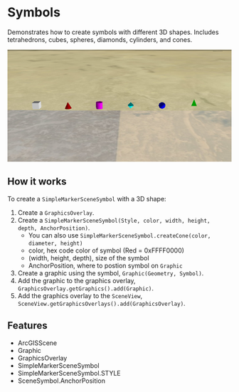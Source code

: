 <h1>Symbols</h1>

<p>Demonstrates how to create symbols with different 3D shapes. Includes tetrahedrons, cubes, spheres, diamonds, cylinders, and cones.</p>

<p><img src="Symbols.png"/></p>

<h2>How it works</h2>

<p>To create a <code>SimpleMarkerSceneSymbol</code> with a 3D shape:</p>

<ol>
  <li>Create a <code>GraphicsOverlay</code>.</li>
  <li>Create a <code>SimpleMarkerSceneSymbol(Style, color, width, height, depth, AnchorPosition)</code>.
    <ul><li>You can also use <code>SimpleMarkerSceneSymbol.createCone(color, diameter, height)</code></li>
      <li>color, hex code color of symbol (Red = 0xFFFF0000)</li>
      <li>(width, height, depth), size of the symbol</li>
      <li>AnchorPosition, where to postion symbol on <code>Graphic</code></li></ul></li>
  <li>Create a graphic using the symbol, <code>Graphic(Geometry, Symbol)</code>.</li>
  <li>Add the graphic to the graphics overlay, <code>GraphicsOverlay.getGraphics().add(Graphic)</code>.</li>
  <li>Add the graphics overlay to the <code>SceneView</code>, <code>SceneView.getGraphicsOverlays().add(GraphicsOverlay)</code>.</li>
</ol>

<h2>Features</h2>

<ul>
  <li>ArcGISScene</li>
  <li>Graphic</li>
  <li>GraphicsOverlay</li>
  <li>SimpleMarkerSceneSymbol</li>
  <li>SimpleMarkerSceneSymbol.STYLE</li>
  <li>SceneSymbol.AnchorPosition</li>
</ul>
